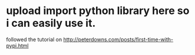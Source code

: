# upload import python library here so i can easily use it. 
followed the tutorial on http://peterdowns.com/posts/first-time-with-pypi.html
